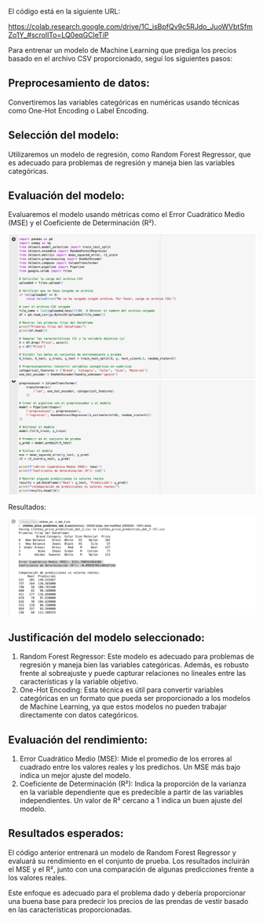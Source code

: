 El código está en la siguiente URL:

https://colab.research.google.com/drive/1C_isBpfQv9c5RJdo_JuoWVbtSfmZo1Y_#scrollTo=LQ0eqGCleTiP

Para entrenar un modelo de Machine Learning que prediga los precios basado en el archivo CSV proporcionado, seguí los siguientes pasos:

## Preprocesamiento de datos: 
Convertiremos las variables categóricas en numéricas usando técnicas como One-Hot Encoding o Label Encoding.

## Selección del modelo: 
Utilizaremos un modelo de regresión, como Random Forest Regressor, que es adecuado para problemas de regresión y maneja bien las variables categóricas.

## Evaluación del modelo: 
Evaluaremos el modelo usando métricas como el Error Cuadrático Medio (MSE) y el Coeficiente de Determinación (R²).

![code1](predictive-modeling-code-1.png)
![code1](predictive-modeling-code-2.png)

Resultados:

![code1](predictive-modeling-result.png)

## Justificación del modelo seleccionado:
1. Random Forest Regressor: Este modelo es adecuado para problemas de regresión y maneja bien las variables categóricas. Además, es robusto frente al sobreajuste y puede capturar relaciones no lineales entre las características y la variable objetivo.
2. One-Hot Encoding: Esta técnica es útil para convertir variables categóricas en un formato que pueda ser proporcionado a los modelos de Machine Learning, ya que estos modelos no pueden trabajar directamente con datos categóricos.

## Evaluación del rendimiento:
1. Error Cuadrático Medio (MSE): Mide el promedio de los errores al cuadrado entre los valores reales y los predichos. Un MSE más bajo indica un mejor ajuste del modelo.
2. Coeficiente de Determinación (R²): Indica la proporción de la varianza en la variable dependiente que es predecible a partir de las variables independientes. Un valor de R² cercano a 1 indica un buen ajuste del modelo.

## Resultados esperados:
El código anterior entrenará un modelo de Random Forest Regressor y evaluará su rendimiento en el conjunto de prueba. Los resultados incluirán el MSE y el R², junto con una comparación de algunas predicciones frente a los valores reales.

Este enfoque es adecuado para el problema dado y debería proporcionar una buena base para predecir los precios de las prendas de vestir basado en las características proporcionadas.
